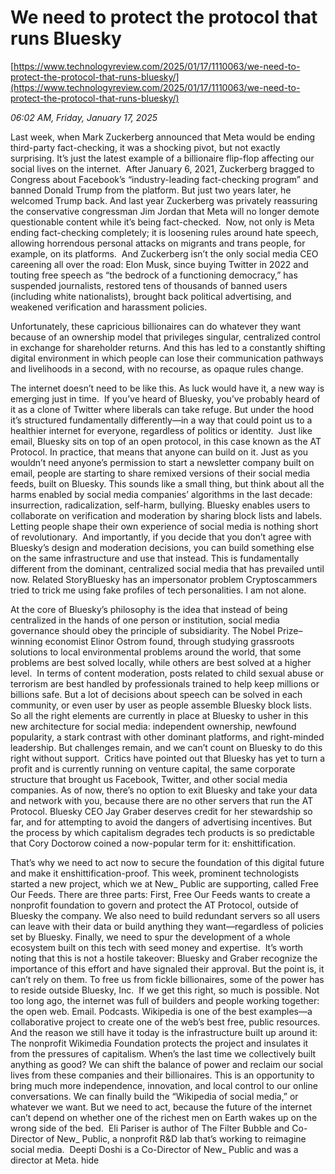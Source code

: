 # We need to protect the protocol that runs Bluesky

[https://www.technologyreview.com/2025/01/17/1110063/we-need-to-protect-the-protocol-that-runs-bluesky/](https://www.technologyreview.com/2025/01/17/1110063/we-need-to-protect-the-protocol-that-runs-bluesky/)

*06:02 AM, Friday, January 17, 2025*

Last week, when Mark Zuckerberg announced that Meta would be ending third-party fact-checking, it was a shocking pivot, but not exactly surprising. It’s just the latest example of a billionaire flip-flop affecting our social lives on the internet.  After January 6, 2021, Zuckerberg bragged to Congress about Facebook’s “industry-leading fact-checking program” and banned Donald Trump from the platform. But just two years later, he welcomed Trump back. And last year Zuckerberg was privately reassuring the conservative congressman Jim Jordan that Meta will no longer demote questionable content while it’s being fact-checked.   Now, not only is Meta ending fact-checking completely; it is loosening rules around hate speech, allowing horrendous personal attacks on migrants and trans people, for example, on its platforms.  And Zuckerberg isn’t the only social media CEO careening all over the road: Elon Musk, since buying Twitter in 2022 and touting free speech as “the bedrock of a functioning democracy,” has suspended journalists, restored tens of thousands of banned users (including white nationalists), brought back political advertising, and weakened verification and harassment policies.

Unfortunately, these capricious billionaires can do whatever they want because of an ownership model that privileges singular, centralized control in exchange for shareholder returns. And this has led to a constantly shifting digital environment in which people can lose their communication pathways and livelihoods in a second, with no recourse, as opaque rules change.

The internet doesn’t need to be like this. As luck would have it, a new way is emerging just in time.  If you’ve heard of Bluesky, you’ve probably heard of it as a clone of Twitter where liberals can take refuge. But under the hood it’s structured fundamentally differently—in a way that could point us to a healthier internet for everyone, regardless of politics or identity.  Just like email, Bluesky sits on top of an open protocol, in this case known as the AT Protocol. In practice, that means that anyone can build on it. Just as you wouldn’t need anyone’s permission to start a newsletter company built on email, people are starting to share remixed versions of their social media feeds, built on Bluesky. This sounds like a small thing, but think about all the harms enabled by social media companies’ algorithms in the last decade: insurrection, radicalization, self-harm, bullying. Bluesky enables users to collaborate on verification and moderation by sharing block lists and labels. Letting people shape their own experience of social media is nothing short of revolutionary.  And importantly, if you decide that you don’t agree with Bluesky’s design and moderation decisions, you can build something else on the same infrastructure and use that instead. This is fundamentally different from the dominant, centralized social media that has prevailed until now. Related StoryBluesky has an impersonator problem Cryptoscammers tried to trick me using fake profiles of tech personalities. I am not alone.

At the core of Bluesky’s philosophy is the idea that instead of being centralized in the hands of one person or institution, social media governance should obey the principle of subsidiarity. The Nobel Prize–winning economist Elinor Ostrom found, through studying grassroots solutions to local environmental problems around the world, that some problems are best solved locally, while others are best solved at a higher level.  In terms of content moderation, posts related to child sexual abuse or terrorism are best handled by professionals trained to help keep millions or billions safe. But a lot of decisions about speech can be solved in each community, or even user by user as people assemble Bluesky block lists.  So all the right elements are currently in place at Bluesky to usher in this new architecture for social media: independent ownership, newfound popularity, a stark contrast with other dominant platforms, and right-minded leadership. But challenges remain, and we can’t count on Bluesky to do this right without support.  Critics have pointed out that Bluesky has yet to turn a profit and is currently running on venture capital, the same corporate structure that brought us Facebook, Twitter, and other social media companies. As of now, there’s no option to exit Bluesky and take your data and network with you, because there are no other servers that run the AT Protocol. Bluesky CEO Jay Graber deserves credit for her stewardship so far, and for attempting to avoid the dangers of advertising incentives. But the process by which capitalism degrades tech products is so predictable that Cory Doctorow coined a now-popular term for it: enshittification.

That’s why we need to act now to secure the foundation of this digital future and make it enshittification-proof. This week, prominent technologists started a new project, which we at New_ Public are supporting, called Free Our Feeds. There are three parts: First, Free Our Feeds wants to create a nonprofit foundation to govern and protect the AT Protocol, outside of Bluesky the company. We also need to build redundant servers so all users can leave with their data or build anything they want—regardless of policies set by Bluesky. Finally, we need to spur the development of a whole ecosystem built on this tech with seed money and expertise.  It’s worth noting that this is not a hostile takeover: Bluesky and Graber recognize the importance of this effort and have signaled their approval. But the point is, it can’t rely on them. To free us from fickle billionaires, some of the power has to reside outside Bluesky, Inc.  If we get this right, so much is possible. Not too long ago, the internet was full of builders and people working together: the open web. Email. Podcasts. Wikipedia is one of the best examples—a collaborative project to create one of the web’s best free, public resources. And the reason we still have it today is the infrastructure built up around it: The nonprofit Wikimedia Foundation protects the project and insulates it from the pressures of capitalism. When’s the last time we collectively built anything as good? We can shift the balance of power and reclaim our social lives from these companies and their billionaires. This is an opportunity to bring much more independence, innovation, and local control to our online conversations. We can finally build the “Wikipedia of social media,” or whatever we want. But we need to act, because the future of the internet can’t depend on whether one of the richest men on Earth wakes up on the wrong side of the bed.  Eli Pariser is author of The Filter Bubble and Co-Director of New_ Public, a nonprofit R&D lab that’s working to reimagine social media.  Deepti Doshi is a Co-Director of New_ Public and was a director at Meta. hide

